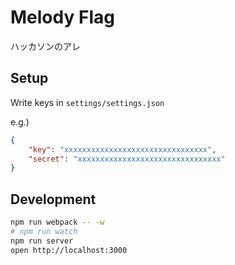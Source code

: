 # Melody Flag

ハッカソンのアレ

## Setup

Write keys in `settings/settings.json`

e.g.)

```json
{
	"key": "xxxxxxxxxxxxxxxxxxxxxxxxxxxxxxxx",
	"secret": "xxxxxxxxxxxxxxxxxxxxxxxxxxxxxxxx"
}
```

## Development

```bash
npm run webpack -- -w
# npm run watch
npm run server
open http://localhost:3000
```
